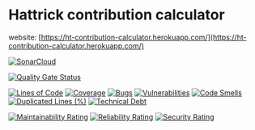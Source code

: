 # Hattrick contribution calculator

website: [https://ht-contribution-calculator.herokuapp.com/](https://ht-contribution-calculator.herokuapp.com/)

[![SonarCloud](https://sonarcloud.io/images/project_badges/sonarcloud-black.svg)](https://sonarcloud.io/dashboard?id=emanueltrandafir_hattrick-contribution-calculator)

[![Quality Gate Status](https://sonarcloud.io/api/project_badges/measure?project=emanueltrandafir_hattrick-contribution-calculator&metric=alert_status)](https://sonarcloud.io/dashboard?id=emanueltrandafir_hattrick-contribution-calculator)

[![Lines of Code](https://sonarcloud.io/api/project_badges/measure?project=emanueltrandafir_hattrick-contribution-calculator&metric=ncloc)](https://sonarcloud.io/dashboard?id=emanueltrandafir_hattrick-contribution-calculator)
[![Coverage](https://sonarcloud.io/api/project_badges/measure?project=emanueltrandafir_hattrick-contribution-calculator&metric=coverage)](https://sonarcloud.io/dashboard?id=emanueltrandafir_hattrick-contribution-calculator)
[![Bugs](https://sonarcloud.io/api/project_badges/measure?project=emanueltrandafir_hattrick-contribution-calculator&metric=bugs)](https://sonarcloud.io/dashboard?id=emanueltrandafir_hattrick-contribution-calculator)
[![Vulnerabilities](https://sonarcloud.io/api/project_badges/measure?project=emanueltrandafir_hattrick-contribution-calculator&metric=vulnerabilities)](https://sonarcloud.io/dashboard?id=emanueltrandafir_hattrick-contribution-calculator)
[![Code Smells](https://sonarcloud.io/api/project_badges/measure?project=emanueltrandafir_hattrick-contribution-calculator&metric=code_smells)](https://sonarcloud.io/dashboard?id=emanueltrandafir_hattrick-contribution-calculator)
[![Duplicated Lines (%)](https://sonarcloud.io/api/project_badges/measure?project=emanueltrandafir_hattrick-contribution-calculator&metric=duplicated_lines_density)](https://sonarcloud.io/dashboard?id=emanueltrandafir_hattrick-contribution-calculator)
[![Technical Debt](https://sonarcloud.io/api/project_badges/measure?project=emanueltrandafir_hattrick-contribution-calculator&metric=sqale_index)](https://sonarcloud.io/dashboard?id=emanueltrandafir_hattrick-contribution-calculator)

[![Maintainability Rating](https://sonarcloud.io/api/project_badges/measure?project=emanueltrandafir_hattrick-contribution-calculator&metric=sqale_rating)](https://sonarcloud.io/dashboard?id=emanueltrandafir_hattrick-contribution-calculator)
[![Reliability Rating](https://sonarcloud.io/api/project_badges/measure?project=emanueltrandafir_hattrick-contribution-calculator&metric=reliability_rating)](https://sonarcloud.io/dashboard?id=emanueltrandafir_hattrick-contribution-calculator)
[![Security Rating](https://sonarcloud.io/api/project_badges/measure?project=emanueltrandafir_hattrick-contribution-calculator&metric=security_rating)](https://sonarcloud.io/dashboard?id=emanueltrandafir_hattrick-contribution-calculator)

